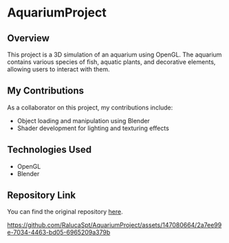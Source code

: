 # AquariumProject

## Overview
This project is a 3D simulation of an aquarium using OpenGL. The aquarium contains various species of fish, aquatic plants, and decorative elements, allowing users to interact with them.

## My Contributions
As a collaborator on this project, my contributions include:
- Object loading and manipulation using Blender
- Shader development for lighting and texturing effects

## Technologies Used
- OpenGL
- Blender

## Repository Link
You can find the original repository [here](https://github.com/stefaniaTud003/AquariumProject).



https://github.com/RalucaSpt/AquariumProject/assets/147080664/2a7ee99e-7034-4463-bd05-6965209a379b

